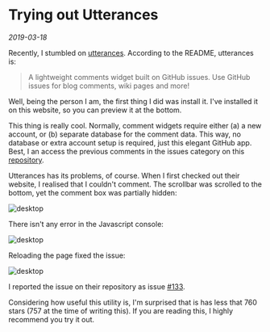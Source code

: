 # Trying out Utterances

*2019-03-18*

Recently, I stumbled on [utterances](https://utteranc.es/). According to the README, utterances is:

> A lightweight comments widget built on GitHub issues. Use GitHub issues for blog comments, wiki pages and more!

Well, being the person I am, the first thing I did was install it. I've installed it on this website, so you can preview it at the bottom.

This thing is really cool. Normally, comment widgets require either (a) a new account, or (b) separate database for the comment data. This way, no database or extra account setup is required, just this elegant GitHub app. Best, I an access the previous comments in the issues category on this [repository](https://github.com/kiedtl/website).

Utterances has its problems, of course. When I first checked out their website, I realised that I couldn't comment. The scrollbar was scrolled to the bottom, yet the comment box was partially hidden:

<picture>
  <source srcset="/images/utterences-screenshot-1.webp" type="image/webp">
  <source srcset="/images/utterences-screenshot-1.png" type="image/png">
  <img src="/images/utterences-screenshot-1.png" alt="desktop">
</picture>

There isn't any error in the Javascript console:

<picture>
  <source srcset="/images/utterences-screenshot-3.webp" type="image/webp">
  <source srcset="/images/utterences-screenshot-3.png" type="image/png">
  <img src="/images/utterences-screenshot-3.png" alt="desktop">
</picture>

Reloading the page fixed the issue:

<picture>
  <source srcset="/images/utterences-screenshot-2.webp" type="image/webp">
  <source srcset="/images/utterences-screenshot-2.png" type="image/png">
  <img src="/images/utterences-screenshot-2.png" alt="desktop">
</picture>

I reported the issue on their repository as issue [#133](github.com/utterance/utterances/issues/133).

Considering how useful this utility is, I'm surprised that is has less that 760 stars (757 at the time of writing this). If you are reading this, I highly recommend you try it out.
